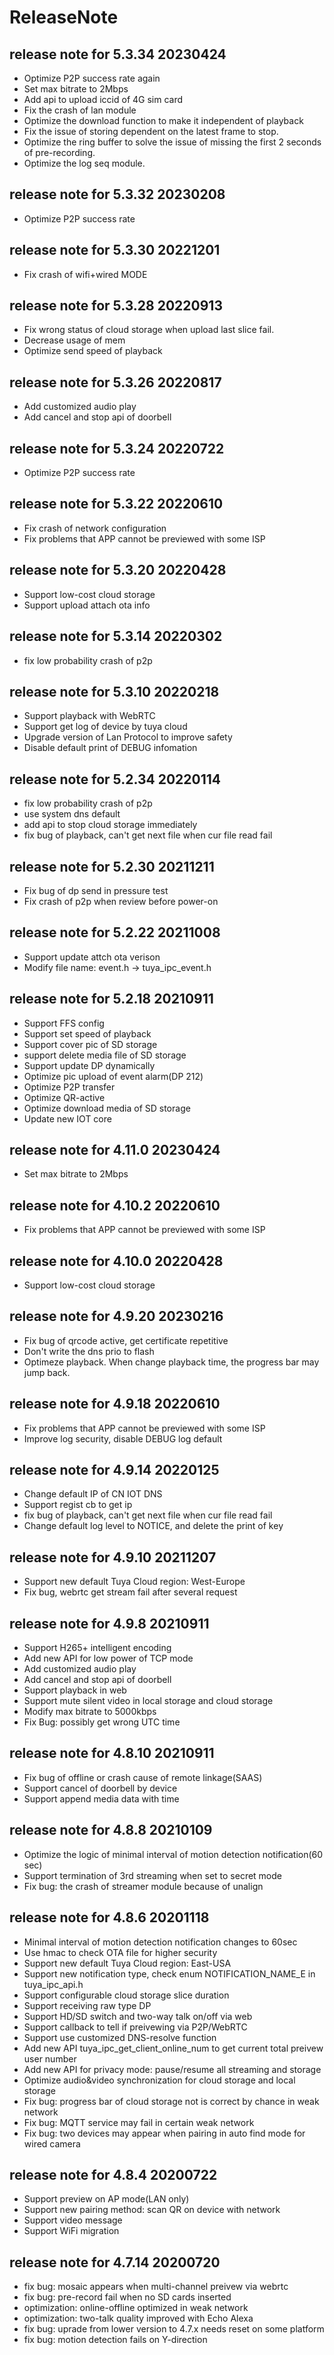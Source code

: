 # ReleaseNote

## release note for 5.3.34 20230424
- Optimize P2P success rate again
- Set max bitrate to 2Mbps
- Add api to upload iccid of 4G sim card
- Fix the crash of lan module
- Optimize the download function to make it independent of playback
- Fix the issue of storing dependent on the latest frame to stop.
- Optimize the ring buffer to solve the issue of missing the first 2 seconds of pre-recording.
- Optimize the log seq module.

## release note for 5.3.32 20230208
- Optimize P2P success rate

## release note for 5.3.30 20221201
- Fix crash of wifi+wired MODE
 
## release note for 5.3.28 20220913
- Fix wrong status of cloud storage when upload last slice fail.
- Decrease usage of mem
- Optimize send speed of playback

## release note for 5.3.26 20220817
- Add customized audio play
- Add cancel and stop api of doorbell

## release note for 5.3.24 20220722
- Optimize P2P success rate

## release note for 5.3.22 20220610
- Fix crash of network configuration
- Fix problems that APP cannot be previewed with some ISP

## release note for 5.3.20 20220428
- Support low-cost cloud storage
- Support upload attach ota info

## release note for 5.3.14 20220302
- fix low probability crash of p2p

## release note for 5.3.10 20220218
- Support playback with WebRTC
- Support get log of device by tuya cloud
- Upgrade version of Lan Protocol to improve safety
- Disable default print of DEBUG infomation

## release note for 5.2.34 20220114
- fix low probability crash of p2p
- use system dns default
- add api to stop cloud storage immediately
- fix bug of playback, can't get next file when cur file read fail

## release note for 5.2.30 20211211
- Fix bug of dp send in pressure test
- Fix crash of p2p when review before power-on

## release note for 5.2.22 20211008
- Support update attch ota verison
- Modify file name: event.h  -> tuya_ipc_event.h

## release note for 5.2.18 20210911
- Support FFS config
- Support set speed of playback
- Support cover pic of SD storage
- support delete media file of SD storage
- Support update DP dynamically
- Optimize pic upload of event alarm(DP 212)
- Optimize P2P transfer
- Optimize QR-active
- Optimize download media of SD storage
- Update new IOT core

## release note for 4.11.0 20230424
- Set max bitrate to 2Mbps

## release note for 4.10.2 20220610
- Fix problems that APP cannot be previewed with some ISP

## release note for 4.10.0 20220428
- Support low-cost cloud storage

## release note for 4.9.20 20230216
- Fix bug of qrcode active, get certificate repetitive 
- Don't write the dns prio to flash
- Optimeze playback. When change playback time, the progress bar may jump back.

## release note for 4.9.18 20220610
- Fix problems that APP cannot be previewed with some ISP
- Improve log security, disable DEBUG log default 

## release note for 4.9.14 20220125
- Change default IP of CN IOT DNS
- Support regist cb to get ip 
- fix bug of playback, can't get next file when cur file read fail
- Change default log level to NOTICE, and delete the print of key

## release note for 4.9.10 20211207
- Support new default Tuya Cloud region: West-Europe
- Fix bug, webrtc get stream fail after several request

## release note for 4.9.8 20210911
- Support H265+ intelligent encoding
- Add new API for low power of TCP mode
- Add customized audio play
- Add cancel and stop api of doorbell
- Support playback in web
- Support mute silent video in local storage and cloud storage
- Modify max bitrate to 5000kbps
- Fix Bug: possibly get wrong UTC time

## release note for 4.8.10 20210911
- Fix bug of offline or crash cause of remote linkage(SAAS)
- Support cancel of doorbell by device
- Support append media data with time

## release note for 4.8.8 20210109
- Optimize the logic of minimal interval of motion detection notification(60 sec)
- Support termination of 3rd streaming when set to secret mode
- Fix bug: the crash of streamer module because of unalign 

## release note for 4.8.6 20201118
- Minimal interval of motion detection notification changes to 60sec
- Use hmac to check OTA file for higher security
- Support new default Tuya Cloud region: East-USA
- Support new notification type, check enum NOTIFICATION_NAME_E in tuya_ipc_api.h
- Support configurable cloud storage slice duration
- Support receiving raw type DP
- Support HD/SD switch and two-way talk on/off via web
- Support callback to tell if preivewing via P2P/WebRTC
- Support use customized DNS-resolve function
- Add new API tuya_ipc_get_client_online_num to get current total preivew user number
- Add new API for privacy mode: pause/resume all streaming and storage
- Optimize audio&video synchronization for cloud storage and local storage
- Fix bug: progress bar of cloud storage not is correct by chance in weak network
- Fix bug: MQTT service may fail in certain weak network
- Fix bug: two devices may appear when pairing in auto find mode for wired camera

## release note for 4.8.4 20200722
- Support preview on AP mode(LAN only)
- Support new pairing method: scan QR on device with network
- Support video message
- Support WiFi migration

## release note for 4.7.14 20200720
- fix bug: mosaic appears when multi-channel preivew via webrtc
- fix bug: pre-record fail when no SD cards inserted
- optimization: online-offline optimized in weak network
- optimization: two-talk quality improved with Echo Alexa 
- fix bug: uprade from lower version to 4.7.x needs reset on some platform
- fix bug: motion detection fails on Y-direction

